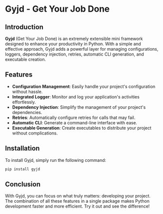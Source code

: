 # Gyjd - Get Your Job Done

## Introduction

**Gyjd** (Get Your Job Done) is an extremely extensible mini framework designed to enhance your productivity in Python. With a simple and effective approach, Gyjd adds a powerful layer for managing configurations, loggers, dependency injection, retries, automatic CLI generation, and executable creation.

## Features

- **Configuration Management**: Easily handle your project's configuration without hassle.
- **Integrated Logger**: Monitor and log your application's activities effortlessly.
- **Dependency Injection**: Simplify the management of your project's dependencies.
- **Retries**: Automatically configure retries for calls that may fail.
- **Automatic CLI**: Generate a command-line interface with ease.
- **Executable Generation**: Create executables to distribute your project without complications.

## Installation

To install Gyjd, simply run the following command:

```bash
pip install gyjd
```

## Conclusion

With Gyjd, you can focus on what truly matters: developing your project. The combination of all these features in a single package makes Python development faster and more efficient. Try it out and see the difference!

